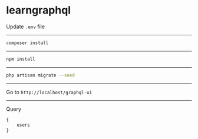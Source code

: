 # learngraphql

Update `.env` file

---

```bash
composer install
```

---

```bash 
npm install
```

---

```bash
php artisan migrate --seed
```

---

Go to `http://localhost/graphql-ui`

---

Query
```graphql
{
    users
}
```